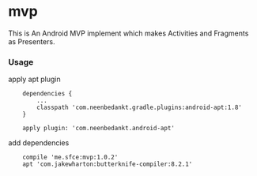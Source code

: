# mvp
This is An Android MVP implement which makes Activities and Fragments as Presenters. <br/>

### Usage
apply apt plugin
```
    dependencies {
        ...
        classpath 'com.neenbedankt.gradle.plugins:android-apt:1.8'
    }
```
```
    apply plugin: 'com.neenbedankt.android-apt'
```
add dependencies
```
    compile 'me.sfce:mvp:1.0.2'
    apt 'com.jakewharton:butterknife-compiler:8.2.1'
```


